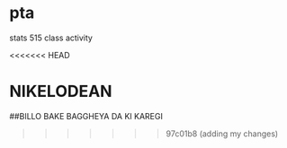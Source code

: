 # pta
stats 515 class activity

<<<<<<< HEAD


NIKELODEAN
=======
##BILLO BAKE BAGGHEYA DA KI KAREGI
>>>>>>> 97c01b8 (adding my changes)
